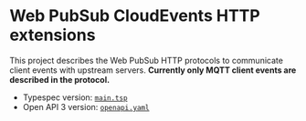 # Web PubSub CloudEvents HTTP extensions

This project describes the Web PubSub HTTP protocols to communicate client events with upstream servers. **Currently only MQTT client events are described in the protocol.**

* Typespec version: [`main.tsp`](./main.tsp)
* Open API 3 version: [`openapi.yaml`](./tsp-output/@typespec/openapi3/openapi.yaml)


